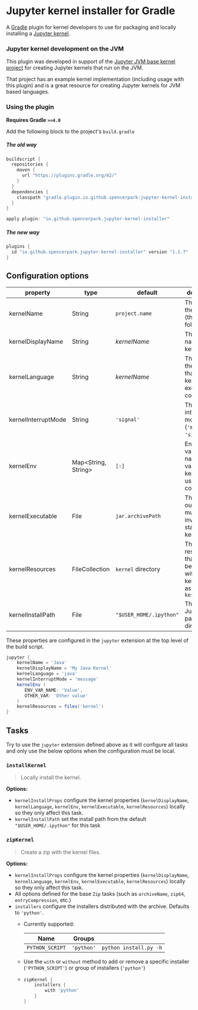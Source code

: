 # Jupyter kernel installer for Gradle

A [Gradle](https://gradle.org/) plugin for kernel developers to use for packaging and locally installing a [Jupyter kernel](http://jupyter.readthedocs.io/en/latest/projects/kernels.html).

### Jupyter kernel development on the JVM

This plugin was developed in support of the [Jupyter JVM base kernel project](https://github.com/SpencerPark/jupyter-jvm-basekernel) for creating Jupyter kernels that run on the JVM.

That project has an example kernel implementation (including usage with this plugin) and is a great resource for creating Jupyter kernels for JVM based languages.

### Using the plugin

**Requires Gradle `>=4.0`**

Add the following block to the project's `build.gradle`

##### The old way

```gradle
buildscript {
  repositories {
    maven {
      url "https://plugins.gradle.org/m2/"
    }
  }
  dependencies {
    classpath "gradle.plugin.io.github.spencerpark:jupyter-kernel-installer:1.1.7"
  }
}

apply plugin: "io.github.spencerpark.jupyter-kernel-installer"
```

##### The new way

```gradle
plugins {
  id "io.github.spencerpark.jupyter-kernel-installer" version "1.1.7"
}
```

## Configuration options

| **property**        | **type**            | **default**             | **description**                                                                    |
|---------------------|---------------------|-------------------------|------------------------------------------------------------------------------------|
| kernelName          | String              | `project.name`          | The name of the kernel (the kernel folder)                                         |
| kernelDisplayName   | String              | _kernelName_            | The display name of the kernel                                                     |
| kernelLanguage      | String              | _kernelName_            | The name of the language that the kernel can execute code in                       |
| kernelInterruptMode | String              | `'signal'`              | The desired interrupt mode (`'message'` or `'signal'`)                             |
| kernelEnv           | Map<String, String> | `[:]`                   | Environment variable names and values that a kernel may use for configuration      |
| kernelExecutable    | File                | `jar.archivePath`       | The build output that must be invoked to start the kernel                          |
| kernelResources     | FileCollection      | `kernel` directory      | The resources that should be included with the kernel such as a `kernel.js`        |
| kernelInstallPath   | File                | `"$USER_HOME/.ipython"` | The path to a Jupyter data path directory                                          |

These properties are configured in the `jupyter` extension at the top level of the build script.

```gradle
jupyter {
    kernelName = 'Java'
    kernelDisplayName = 'My Java Kernel'
    kernelLanguage = 'java'
    kernelInterruptMode = 'message'
    kernelEnv (
       ENV_VAR_NAME: 'Value',
       OTHER_VAR: 'Other value'
    )
    kernelResources = files('kernel')
}
```

## Tasks

Try to use the `jupyter` extension defined above as it will configure all tasks and only use the below options when the configuration must be local.

### `installKernel`
>   Locally install the kernel.

**Options:**

*   `kernelInstallProps` configure the kernel properties (`kernelDisplayName`, `kernelLanguage`, `kernelEnv`, `kernelExecutable`, `kernelResources`) locally so they only affect this task.
*   `kernelInstallPath` set the install path from the default `"$USER_HOME/.ipython"` for this task

### `zipKernel`
>   Create a zip with the kernel files.

**Options:**

*   `kernelInstallProps` configure the kernel properties (`kernelDisplayName`, `kernelLanguage`, `kernelEnv`, `kernelExecutable`, `kernelResources`) locally so they only affect this task.
*   All options defined for the base `Zip` tasks (such as `archiveName`, `zip64`, `entryCompression`, etc.)
*   `installers` configure the installers distributed with the archive. Defaults to `'python'`.
    *   Currently supported:

        | Name            | Groups     |                        |
        |-----------------|------------| -----------------------|
        | `PYTHON_SCRIPT` | `'python'` | `python install.py -h` |
    *   Use the `with` or `without` method to add or remove a specific installer (`'PYTHON_SCRIPT'`) or group of installers (`'python'`)
    *   ```gradle
        zipKernel {
            installers {
                with 'python'
            }
        }
        ```

